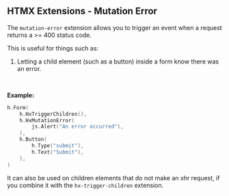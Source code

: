 ## HTMX Extensions - Mutation Error

The `mutation-error` extension allows you to trigger an event when a request returns a >= 400 status code.

This is useful for things such as:
1. Letting a child element (such as a button) inside a form know there was an error.

<br>

**Example:**
```go
h.Form(
    h.HxTriggerChildren(),
    h.HxMutationError(
        js.Alert("An error occurred"),
    ),
    h.Button(
        h.Type("submit"),
        h.Text("Submit"),
    ),
)
```

It can also be used on children elements that do not make an xhr request, if you combine it with the `hx-trigger-children` extension.
